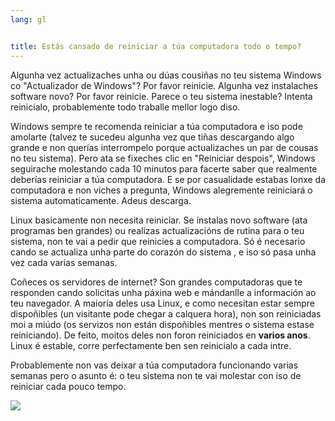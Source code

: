 ```yaml
---
lang: gl


title: Estás cansado de reiniciar a túa computadora todo o tempo?
---
```


Algunha vez actualizaches unha ou dúas cousiñas no teu sistema Windows co "Actualizador de Windows"? Por favor reinicie. Algunha vez instalaches software novo? Por favor reinicie. Parece o teu sistema inestable? Intenta reinicialo, probablemente todo traballe mellor logo diso.

Windows sempre te recomenda reiniciar a túa computadora e iso pode amolarte (talvez te sucedeu algunha vez que tiñas descargando algo grande e non querías interrompelo porque actualizaches un par de cousas no teu sistema). Pero ata se fixeches clic en "Reiniciar despois", Windows seguirache molestando cada 10 minutos para facerte saber que realmente deberías reiniciar a túa computadora. E se por casualidade estabas lonxe da computadora e non viches a pregunta, Windows alegremente reiniciará o sistema automaticamente. Adeus descarga.

Linux basicamente non necesita reiniciar. Se instalas novo software (ata programas ben grandes) ou realizas actualizacións de rutina para o teu sistema, non te vai a pedir que reinicies a computadora. Só é necesario cando se actualiza unha parte do corazón do sistema , e iso só pasa unha vez cada varias semanas.

Coñeces os servidores de internet? Son grandes computadoras que te responden cando solicitas unha páxina web e mándanlle a información ao teu navegador. A maioría deles usa Linux, e como necesitan estar sempre dispoñibles (un visitante pode chegar a calquera hora), non son reiniciadas moi a miúdo (os servizos non están dispoñibles mentres o sistema estase reiniciando). De feito, moitos deles non foron reiniciados en <b>varios anos</b>. Linux é estable, corre perfectamente ben sen reinicialo a cada intre.

Probablemente non vas deixar a túa computadora funcionando varias semanas pero o asunto é: o teu sistema non te vai molestar con iso de reiniciar cada pouco tempo.


<img src="Images/reboot_all_the_time_thumb.png" />




